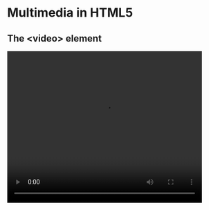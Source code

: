 <!DOCTYPE html>
<html>
    <head>
        <meta charset="UTF-8">
        <meta name="viewport" content="width=device-width, initial-scale=1.0">
        <title>Multimedia Elements</title>
    </head>
    <body>
        <h1>Multimedia in HTML5</h1>
        <h2>The &lt;video&gt; element</h2>
        <video src="c:\Users\ASUS\Desktop\HTML Programs\video.mp4" width="450" height="350" controls></video>
    </body>
</html> 
